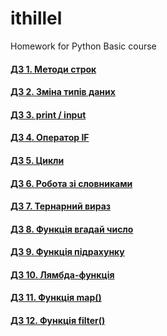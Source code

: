 # ithillel

Homework for Python Basic course

#### [ДЗ 1. Методи строк](/python_basic/dz_01.py)

#### [ДЗ 2. Зміна типів даних](rubannn/ITHillel/blob/main/python_basic/dz_02.py)

#### [ДЗ 3. print / input](rubannn/ITHillel/blob/main/python_basic/dz_03.py)

#### [ДЗ 4. Оператор IF](rubannn/ITHillel/blob/main/python_basic/dz_04.py)

#### [ДЗ 5. Цикли](rubannn/ITHillel/blob/main/python_basic/dz_05.py)

#### [ДЗ 6. Робота зі словниками](rubannn/ITHillel/blob/main/python_basic/dz_06.py)

#### [ДЗ 7. Тернарний вираз](rubannn/ITHillel/blob/main/python_basic/dz_07.py)

#### [ДЗ 8. Функція вгадай число](rubannn/ITHillel/blob/main/python_basic/dz_08.py)

#### [ДЗ 9. Функція підрахунку](rubannn/ITHillel/blob/main/python_basic/dz_09.py)

#### [ДЗ 10. Лямбда-функція](rubannn/ITHillel/blob/main/python_basic/dz_10.py)

#### [ДЗ 11. Функція map()](rubannn/ITHillel/blob/main/python_basic/dz_11.py)

#### [ДЗ 12. Функція filter()](rubannn/ITHillel/blob/main/python_basic/dz_12.py)
